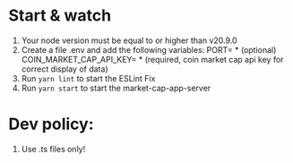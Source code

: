 # Start & watch
1. Your node version must be equal to or higher than v20.9.0
2. Create a file .env and add the following variables:
    PORT= * (optional)
    COIN_MARKET_CAP_API_KEY= * (required, coin market cap api key for correct display of data)
3. Run `yarn lint` to start the ESLint Fix
4. Run `yarn start` to start the market-cap-app-server

# Dev policy:
1. Use .ts files only!